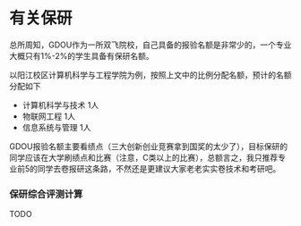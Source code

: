 # 有关保研

总所周知，GDOU作为一所双飞院校，自己具备的报验名额是非常少的，一个专业大概只有1%-2%的学生具备有保研名额。

以阳江校区计算机科学与工程学院为例，按照上文中的比例分配名额，预计的名额分配如下

* 计算机科学与技术 1人
* 物联网工程 1人
* 信息系统与管理 1人&#x20;

GDOU报验名额主要看绩点（三大创新创业竞赛拿到国奖的太少了），目标保研的同学应该在大学刷绩点和比赛（注意，C类以上的比赛），总额言之，我只推荐专业前5的同学去卷报研这条路，不然还是更建议大家老老实实卷技术和考研吧。



### 保研综合评测计算

TODO
